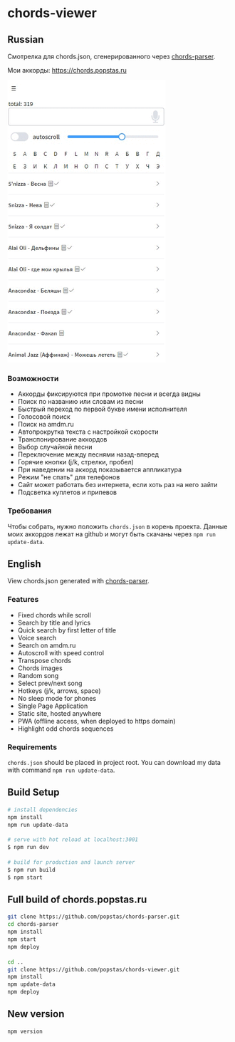 # chords-viewer

## Russian
Смотрелка для chords.json, сгенерированного через [chords-parser](https://github.com/popstas/chords-parser).

Мои аккорды: https://chords.popstas.ru

![demo](/static/demo.gif)

### Возможности
- Аккорды фиксируются при промотке песни и всегда видны
- Поиск по названию или словам из песни
- Быстрый переход по первой букве имени исполнителя
- Голосовой поиск
- Поиск на amdm.ru
- Автопрокрутка текста с настройкой скорости
- Транспонирование аккордов
- Выбор случайной песни
- Переключение между песнями назад-вперед
- Горячие кнопки (j/k, стрелки, пробел)
- При наведении на аккорд показывается аппликатура
- Режим "не спать" для телефонов
- Сайт может работать без интернета, если хоть раз на него зайти
- Подсветка куплетов и припевов

### Требования
Чтобы собрать, нужно положить `chords.json` в корень проекта.
Данные моих аккордов лежат на github и могут быть скачаны через `npm run update-data`.



## English
View chords.json generated with [chords-parser](https://github.com/popstas/chords-parser).

### Features
- Fixed chords while scroll
- Search by title and lyrics
- Quick search by first letter of title
- Voice search
- Search on amdm.ru
- Autoscroll with speed control
- Transpose chords
- Chords images
- Random song
- Select prev/next song
- Hotkeys (j/k, arrows, space)
- No sleep mode for phones
- Single Page Application
- Static site, hosted anywhere
- PWA (offline access, when deployed to https domain)
- Highlight odd chords sequences

### Requirements
`chords.json` should be placed in project root. You can download my data with command `npm run update-data`.



## Build Setup

``` bash
# install dependencies
npm install
npm run update-data

# serve with hot reload at localhost:3001
$ npm run dev

# build for production and launch server
$ npm run build
$ npm start
```

## Full build of chords.popstas.ru

``` bash
git clone https://github.com/popstas/chords-parser.git
cd chords-parser
npm install
npm start
npm deploy

cd ..
git clone https://github.com/popstas/chords-viewer.git
npm install
npm update-data
npm deploy
```

## New version

``` bash
npm version
```
